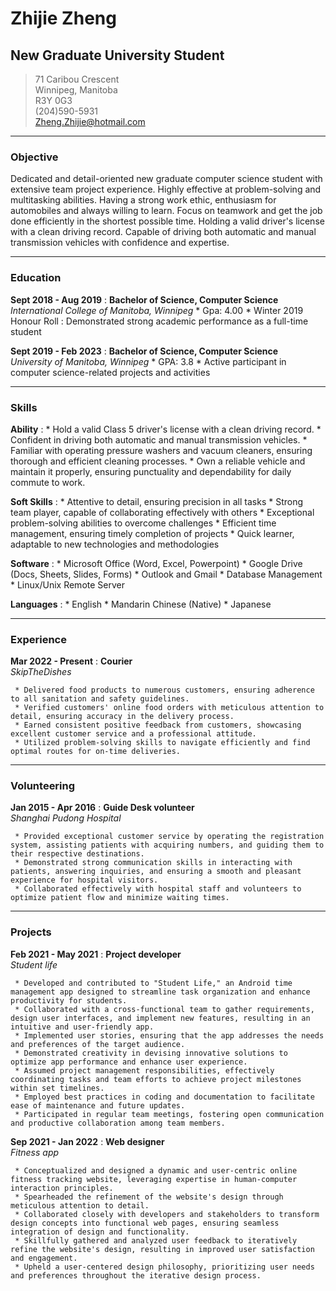 # Zhijie Zheng
## New Graduate University Student

> 71 Caribou Crescent       
> Winnipeg, Manitoba    
> R3Y 0G3       
> (204)590-5931     
> Zheng.Zhijie@hotmail.com

-----
### Objective
Dedicated and detail-oriented new graduate computer science student with extensive team project experience. Highly effective at problem-solving and multitasking abilities. Having a strong work ethic, enthusiasm for automobiles and always willing to learn. Focus on teamwork and get the job done efficiently in the shortest possible time. Holding a valid driver's license with a clean driving record. Capable of driving both automatic and manual transmission vehicles with confidence and expertise.

-----
### Education
**Sept 2018 - Aug 2019**
:    **Bachelor of Science, Computer Science**<br />
     *International College of Manitoba, Winnipeg*
     * Gpa: 4.00
     * Winter 2019 Honour Roll
     : Demonstrated strong academic performance as a full-time student

**Sept 2019 - Feb 2023**
:    **Bachelor of Science, Computer Science**<br />
     *University of Manitoba, Winnipeg*
     * GPA: 3.8
     * Active participant in computer science-related projects and activities
    
-----
### Skills
**Ability**
:    *   Hold a valid Class 5 driver's license with a clean driving record.
     *   Confident in driving both automatic and manual transmission vehicles.
     *   Familiar with operating pressure washers and vacuum cleaners, ensuring thorough and efficient cleaning processes.
     *   Own a reliable vehicle and maintain it properly, ensuring punctuality and dependability for daily commute to work.
     
**Soft Skills**
:    *   Attentive to detail, ensuring precision in all tasks
     *   Strong team player, capable of collaborating effectively with others
     *   Exceptional problem-solving abilities to overcome challenges
     *   Efficient time management, ensuring timely completion of projects
     *   Quick learner, adaptable to new technologies and methodologies
     
**Software**
:    *  Microsoft Office (Word, Excel, Powerpoint)
     *  Google Drive (Docs, Sheets, Slides, Forms)
     *  Outlook and Gmail
     *  Database Management
     *  Linux/Unix Remote Server

**Languages**
:    *  English
     *  Mandarin Chinese (Native)
     *  Japanese
     
----- 
### Experience
**Mar 2022 - Present**
:    **Courier**<br />
     *SkipTheDishes*
     
     * Delivered food products to numerous customers, ensuring adherence to all sanitation and safety guidelines.
     * Verified customers' online food orders with meticulous attention to detail, ensuring accuracy in the delivery process.
     * Earned consistent positive feedback from customers, showcasing excellent customer service and a professional attitude.
     * Utilized problem-solving skills to navigate efficiently and find optimal routes for on-time deliveries.
     
-----
### Volunteering
**Jan 2015 - Apr 2016**
:    **Guide Desk volunteer**<br />
     *Shanghai Pudong Hospital*

     * Provided exceptional customer service by operating the registration system, assisting patients with acquiring numbers, and guiding them to their respective destinations.
     * Demonstrated strong communication skills in interacting with patients, answering inquiries, and ensuring a smooth and pleasant experience for hospital visitors.
     * Collaborated effectively with hospital staff and volunteers to optimize patient flow and minimize waiting times.
    
-----
### Projects
**Feb 2021 - May 2021**
:    **Project developer**<br />
     *Student life*

     * Developed and contributed to "Student Life," an Android time management app designed to streamline task organization and enhance productivity for students.
     * Collaborated with a cross-functional team to gather requirements, design user interfaces, and implement new features, resulting in an intuitive and user-friendly app.
     * Implemented user stories, ensuring that the app addresses the needs and preferences of the target audience.
     * Demonstrated creativity in devising innovative solutions to optimize app performance and enhance user experience.
     * Assumed project management responsibilities, effectively coordinating tasks and team efforts to achieve project milestones within set timelines.
     * Employed best practices in coding and documentation to facilitate ease of maintenance and future updates.
     * Participated in regular team meetings, fostering open communication and productive collaboration among team members.

**Sep 2021 - Jan 2022**
:    **Web designer**<br />
     *Fitness app*

     * Conceptualized and designed a dynamic and user-centric online fitness tracking website, leveraging expertise in human-computer interaction principles.
     * Spearheaded the refinement of the website's design through meticulous attention to detail.
     * Collaborated closely with developers and stakeholders to transform design concepts into functional web pages, ensuring seamless integration of design and functionality.
     * Skillfully gathered and analyzed user feedback to iteratively refine the website's design, resulting in improved user satisfaction and engagement.
     * Upheld a user-centered design philosophy, prioritizing user needs and preferences throughout the iterative design process.
